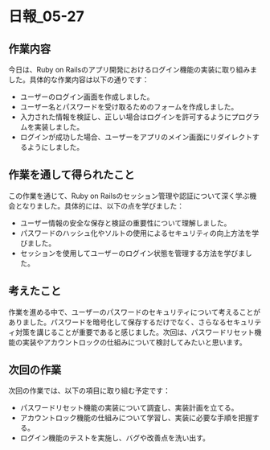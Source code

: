 # 日報_05-27

## 作業内容
今日は、Ruby on Railsのアプリ開発におけるログイン機能の実装に取り組みました。具体的な作業内容は以下の通りです：
- ユーザーのログイン画面を作成しました。
- ユーザー名とパスワードを受け取るためのフォームを作成しました。
- 入力された情報を検証し、正しい場合はログインを許可するようにプログラムを実装しました。
- ログインが成功した場合、ユーザーをアプリのメイン画面にリダイレクトするようにしました。

## 作業を通して得られたこと
この作業を通じて、Ruby on Railsのセッション管理や認証について深く学ぶ機会となりました。具体的には、以下の点を学びました：
- ユーザー情報の安全な保存と検証の重要性について理解しました。
- パスワードのハッシュ化やソルトの使用によるセキュリティの向上方法を学びました。
- セッションを使用してユーザーのログイン状態を管理する方法を学びました。

## 考えたこと
作業を進める中で、ユーザーのパスワードのセキュリティについて考えることがありました。パスワードを暗号化して保存するだけでなく、さらなるセキュリティ対策を講じることが重要であると感じました。次回は、パスワードリセット機能の実装やアカウントロックの仕組みについて検討してみたいと思います。

## 次回の作業
次回の作業では、以下の項目に取り組む予定です：
- パスワードリセット機能の実装について調査し、実装計画を立てる。
- アカウントロック機能の仕組みについて学習し、実装に必要な手順を把握する。
- ログイン機能のテストを実施し、バグや改善点を洗い出す。